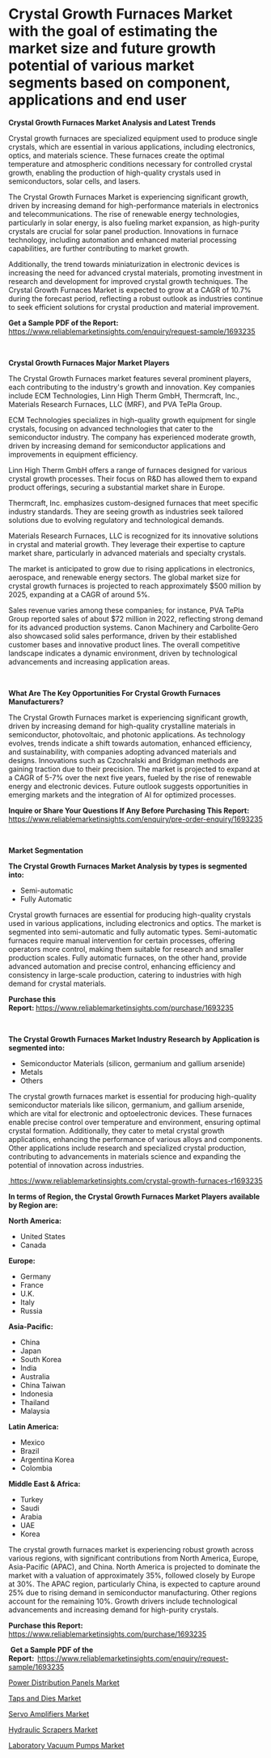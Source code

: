 <p><h1>Crystal Growth Furnaces Market with the goal of estimating the market size and future growth potential of various market segments based on component, applications and end user</h1></p><p><strong>Crystal Growth Furnaces Market Analysis and Latest Trends</strong></p>
<p><p>Crystal growth furnaces are specialized equipment used to produce single crystals, which are essential in various applications, including electronics, optics, and materials science. These furnaces create the optimal temperature and atmospheric conditions necessary for controlled crystal growth, enabling the production of high-quality crystals used in semiconductors, solar cells, and lasers.</p><p>The Crystal Growth Furnaces Market is experiencing significant growth, driven by increasing demand for high-performance materials in electronics and telecommunications. The rise of renewable energy technologies, particularly in solar energy, is also fueling market expansion, as high-purity crystals are crucial for solar panel production. Innovations in furnace technology, including automation and enhanced material processing capabilities, are further contributing to market growth.</p><p>Additionally, the trend towards miniaturization in electronic devices is increasing the need for advanced crystal materials, promoting investment in research and development for improved crystal growth techniques. The Crystal Growth Furnaces Market is expected to grow at a CAGR of 10.7% during the forecast period, reflecting a robust outlook as industries continue to seek efficient solutions for crystal production and material improvement.</p></p>
<p><strong>Get a Sample PDF of the Report:&nbsp;</strong> <a href="https://www.reliablemarketinsights.com/enquiry/request-sample/1693235?utm_campaign=1197&utm_medium=2&utm_source=Github&utm_content=ia&utm_term=20102024&utm_id=crystal-growth-furnaces">https://www.reliablemarketinsights.com/enquiry/request-sample/1693235</a></p>
<p>&nbsp;</p>
<p><strong>Crystal Growth Furnaces Major Market Players</strong></p>
<p><p>The Crystal Growth Furnaces market features several prominent players, each contributing to the industry's growth and innovation. Key companies include ECM Technologies, Linn High Therm GmbH, Thermcraft, Inc., Materials Research Furnaces, LLC (MRF), and PVA TePla Group. </p><p>ECM Technologies specializes in high-quality growth equipment for single crystals, focusing on advanced technologies that cater to the semiconductor industry. The company has experienced moderate growth, driven by increasing demand for semiconductor applications and improvements in equipment efficiency.</p><p>Linn High Therm GmbH offers a range of furnaces designed for various crystal growth processes. Their focus on R&D has allowed them to expand product offerings, securing a substantial market share in Europe. </p><p>Thermcraft, Inc. emphasizes custom-designed furnaces that meet specific industry standards. They are seeing growth as industries seek tailored solutions due to evolving regulatory and technological demands. </p><p>Materials Research Furnaces, LLC is recognized for its innovative solutions in crystal and material growth. They leverage their expertise to capture market share, particularly in advanced materials and specialty crystals.</p><p>The market is anticipated to grow due to rising applications in electronics, aerospace, and renewable energy sectors. The global market size for crystal growth furnaces is projected to reach approximately $500 million by 2025, expanding at a CAGR of around 5%.</p><p>Sales revenue varies among these companies; for instance, PVA TePla Group reported sales of about $72 million in 2022, reflecting strong demand for its advanced production systems. Canon Machinery and Carbolite·Gero also showcased solid sales performance, driven by their established customer bases and innovative product lines. The overall competitive landscape indicates a dynamic environment, driven by technological advancements and increasing application areas.</p></p>
<p>&nbsp;</p>
<p><strong>What Are The Key Opportunities For Crystal Growth Furnaces Manufacturers?</strong></p>
<p><p>The Crystal Growth Furnaces market is experiencing significant growth, driven by increasing demand for high-quality crystalline materials in semiconductor, photovoltaic, and photonic applications. As technology evolves, trends indicate a shift towards automation, enhanced efficiency, and sustainability, with companies adopting advanced materials and designs. Innovations such as Czochralski and Bridgman methods are gaining traction due to their precision. The market is projected to expand at a CAGR of 5-7% over the next five years, fueled by the rise of renewable energy and electronic devices. Future outlook suggests opportunities in emerging markets and the integration of AI for optimized processes.</p></p>
<p><strong>Inquire or Share Your Questions If Any Before Purchasing This Report:</strong> <a href="https://www.reliablemarketinsights.com/enquiry/pre-order-enquiry/1693235?utm_campaign=1197&utm_medium=2&utm_source=Github&utm_content=ia&utm_term=20102024&utm_id=crystal-growth-furnaces">https://www.reliablemarketinsights.com/enquiry/pre-order-enquiry/1693235</a></p>
<p>&nbsp;</p>
<p><strong>Market Segmentation</strong></p>
<p><strong>The Crystal Growth Furnaces Market Analysis by types is segmented into:</strong></p>
<p><ul><li>Semi-automatic</li><li>Fully Automatic</li></ul></p>
<p><p>Crystal growth furnaces are essential for producing high-quality crystals used in various applications, including electronics and optics. The market is segmented into semi-automatic and fully automatic types. Semi-automatic furnaces require manual intervention for certain processes, offering operators more control, making them suitable for research and smaller production scales. Fully automatic furnaces, on the other hand, provide advanced automation and precise control, enhancing efficiency and consistency in large-scale production, catering to industries with high demand for crystal materials.</p></p>
<p><strong>Purchase this Report:&nbsp;</strong><a href="https://www.reliablemarketinsights.com/purchase/1693235?utm_campaign=1197&utm_medium=2&utm_source=Github&utm_content=ia&utm_term=20102024&utm_id=crystal-growth-furnaces">https://www.reliablemarketinsights.com/purchase/1693235</a></p>
<p>&nbsp;</p>
<p><strong>The Crystal Growth Furnaces Market Industry Research by Application is segmented into:</strong></p>
<p><ul><li>Semiconductor Materials (silicon, germanium and gallium arsenide)</li><li>Metals</li><li>Others</li></ul></p>
<p><p>The crystal growth furnaces market is essential for producing high-quality semiconductor materials like silicon, germanium, and gallium arsenide, which are vital for electronic and optoelectronic devices. These furnaces enable precise control over temperature and environment, ensuring optimal crystal formation. Additionally, they cater to metal crystal growth applications, enhancing the performance of various alloys and components. Other applications include research and specialized crystal production, contributing to advancements in materials science and expanding the potential of innovation across industries.</p></p>
<p><a href="https://www.reliablemarketinsights.com/crystal-growth-furnaces-r1693235?utm_campaign=1197&utm_medium=2&utm_source=Github&utm_content=ia&utm_term=20102024&utm_id=crystal-growth-furnaces">&nbsp;https://www.reliablemarketinsights.com/crystal-growth-furnaces-r1693235</a></p>
<p><strong>In terms of Region, the Crystal Growth Furnaces Market Players available by Region are:</strong></p>
<p>
    <p> <strong> North America: </strong>
        <ul>
            <li>United States</li>
            <li>Canada</li>
        </ul>
        </p> 
    <p> <strong> Europe: </strong>
        <ul>
            <li>Germany</li>
            <li>France</li>
            <li>U.K.</li>
            <li>Italy</li>
            <li>Russia</li>
        </ul>
        </p> 
    <p> <strong> Asia-Pacific: </strong>
        <ul>
            <li>China</li>
            <li>Japan</li>
            <li>South Korea</li>
            <li>India</li>
            <li>Australia</li>
            <li>China Taiwan</li>
            <li>Indonesia</li>
            <li>Thailand</li>
            <li>Malaysia</li>
        </ul>
        </p> 
    <p> <strong> Latin America: </strong>
        <ul>
            <li>Mexico</li>
            <li>Brazil</li>
            <li>Argentina Korea</li>
            <li>Colombia</li>
        </ul>
        </p> 
    <p> <strong> Middle East & Africa: </strong>
        <ul>
            <li>Turkey</li>
            <li>Saudi</li>
            <li>Arabia</li>
            <li>UAE</li>
            <li>Korea</li>
        </ul>
    </p>
    </p>
<p><p>The crystal growth furnaces market is experiencing robust growth across various regions, with significant contributions from North America, Europe, Asia-Pacific (APAC), and China. North America is projected to dominate the market with a valuation of approximately 35%, followed closely by Europe at 30%. The APAC region, particularly China, is expected to capture around 25% due to rising demand in semiconductor manufacturing. Other regions account for the remaining 10%. Growth drivers include technological advancements and increasing demand for high-purity crystals.</p></p>
<p><strong>Purchase this Report: </strong><a href="https://www.reliablemarketinsights.com/purchase/1693235?utm_campaign=1197&utm_medium=2&utm_source=Github&utm_content=ia&utm_term=20102024&utm_id=crystal-growth-furnaces">https://www.reliablemarketinsights.com/purchase/1693235</a></p>
<p>&nbsp;<strong>Get a Sample PDF of the Report:&nbsp;&nbsp;</strong><a href="https://www.reliablemarketinsights.com/enquiry/request-sample/1693235?utm_campaign=1197&utm_medium=2&utm_source=Github&utm_content=ia&utm_term=20102024&utm_id=crystal-growth-furnaces">https://www.reliablemarketinsights.com/enquiry/request-sample/1693235</a></p>
<p><strong></strong></p>
<p><p><a href="https://www.linkedin.com/pulse/power-distribution-panels-market2024-2031-industry-insights-sgqoe?utm_campaign=1197&utm_medium=2&utm_source=Github&utm_content=ia&utm_term=20102024&utm_id=crystal-growth-furnaces">Power Distribution Panels Market</a></p><p><a href="https://www.linkedin.com/pulse/market-dynamics-future-trends-global-taps-dies-sector-forecasted-x3ode?utm_campaign=1197&utm_medium=2&utm_source=Github&utm_content=ia&utm_term=20102024&utm_id=crystal-growth-furnaces">Taps and Dies Market</a></p><p><a href="https://www.linkedin.com/pulse/global-servo-amplifiers-market-analysis-key-trends-future-k1kme?utm_campaign=1197&utm_medium=2&utm_source=Github&utm_content=ia&utm_term=20102024&utm_id=crystal-growth-furnaces">Servo Amplifiers Market</a></p><p><a href="https://www.linkedin.com/pulse/top-trends-transforming-hydraulic-scrapers-market-2024-3dehe?utm_campaign=1197&utm_medium=2&utm_source=Github&utm_content=ia&utm_term=20102024&utm_id=crystal-growth-furnaces">Hydraulic Scrapers Market</a></p><p><a href="https://www.linkedin.com/pulse/laboratory-vacuum-pumps-market-drivers-challenges-forecast-2024-2031-zzjge?utm_campaign=1197&utm_medium=2&utm_source=Github&utm_content=ia&utm_term=20102024&utm_id=crystal-growth-furnaces">Laboratory Vacuum Pumps Market</a></p></p>